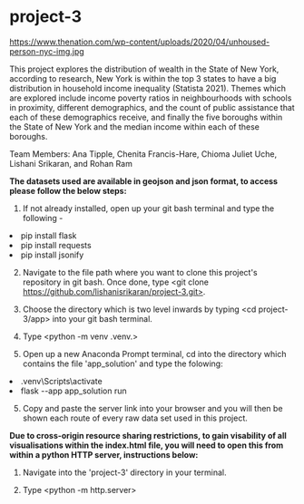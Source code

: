 # project-3

[https://www.thenation.com/wp-content/uploads/2020/04/unhoused-person-nyc-img.jpg  ](https://www.thenation.com/wp-content/uploads/2020/04/unhoused-person-nyc-img.jpg)
  
This project explores the distribution of wealth in the State of New York, according to research, New York is within the top 3 states to have a big distribution in household income inequality (Statista 2021). Themes which are explored include income poverty ratios in neighbourhoods with schools in proximity, different demographics, and the count of public assistance that each of these demographics receive, and finally the five boroughs within the State of New York and the median income within each of these boroughs.

Team Members: Ana Tipple, Chenita Francis-Hare, Chioma Juliet Uche, Lishani Srikaran, and Rohan Ram

<b>The datasets used are available in geojson and json format, to access please follow the below steps:</b>

1) If not already installed, open up your git bash terminal and type the following -<br>
<li>pip install flask</li>
<li>pip install requests</li>
<li>pip install jsonify</li>

2) Navigate to the file path where you want to clone this project's repository in git bash. Once done, type <git clone https://github.com/lishanisrikaran/project-3.git>.

3) Choose the directory which is two level inwards by typing <cd project-3/app> into your git bash terminal. 

4) Type <python -m venv .venv.>

4) Open up a new Anaconda Prompt terminal, cd into the directory which contains the file 'app_solution' and type the folowing:
<li>.venv\Scripts\activate</li>
<li>flask --app app_solution run</li>


5) Copy and paste the server link into your browser and you will then be shown each route of every raw data set used in this project. 


<b>Due to cross-origin resource sharing restrictions, to gain visability of all visualisations within the index.html file, you will need to open this from within a python HTTP server, instructions below:</b>

1) Navigate into the 'project-3' directory in your terminal. 

2) Type <python -m http.server>
